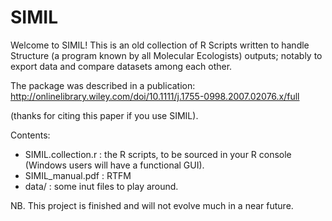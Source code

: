 # SIMIL

Welcome to SIMIL! This is an old collection of R Scripts written to handle Structure (a program known by all Molecular Ecologists) outputs; notably to export data and compare datasets among each other.

The package was described in a publication:
http://onlinelibrary.wiley.com/doi/10.1111/j.1755-0998.2007.02076.x/full

(thanks for citing this paper if you use SIMIL).


Contents:
- SIMIL.collection.r : the R scripts, to be sourced in your R console (Windows users will have a functional GUI).
- SIMIL_manual.pdf   : RTFM
- data/ : some inut files to play around.


NB. This project is finished and will not evolve much in a near future.